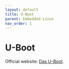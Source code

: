 ```yaml
---
layout: default
title: U-Boot
parent: Embedded Linux
nav_order: 1
---
```


# U-Boot

Official website: [Das U-Boot](https://github.com/u-boot/u-boot).
